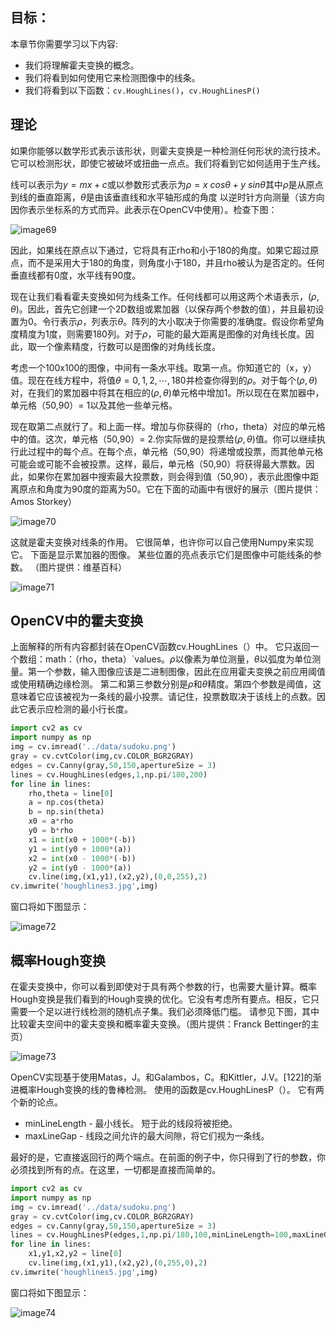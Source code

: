 ## 目标：
本章节你需要学习以下内容:
- 我们将理解霍夫变换的概念。
- 我们将看到如何使用它来检测图像中的线条。
- 我们将看到以下函数：`cv.HoughLines()`，`cv.HoughLinesP()`

## 理论
如果你能够以数学形式表示该形状，则霍夫变换是一种检测任何形状的流行技术。它可以检测形状，即使它被破坏或扭曲一点点。我们将看到它如何适用于生产线。

线可以表示为$y=mx+c$或以参数形式表示为$\rho =x\ cos\theta +y\ sin\theta$其中$\rho$是从原点到线的垂直距离，$\theta$是由该垂直线和水平轴形成的角度 以逆时针方向测量（该方向因你表示坐标系的方式而异。此表示在OpenCV中使用）。检查下图：

![image69](https://raw.githubusercontent.com/TonyStark1997/OpenCV-Python/master/4.Image%20Processing%20in%20OpenCV/Image/image69.png)

因此，如果线在原点以下通过，它将具有正rho和小于180的角度。如果它超过原点，而不是采用大于180的角度，则角度小于180，并且rho被认为是否定的。任何垂直线都有0度，水平线有90度。

现在让我们看看霍夫变换如何为线条工作。任何线都可以用这两个术语表示，$\left ( \rho ,\theta  \right )$。因此，首先它创建一个2D数组或累加器（以保存两个参数的值），并且最初设置为0。令行表示$\rho$，列表示$\theta$。阵列的大小取决于你需要的准确度。假设你希望角度精度为1度，则需要180列。对于$\rho$，可能的最大距离是图像的对角线长度。因此，取一个像素精度，行数可以是图像的对角线长度。

考虑一个100x100的图像，中间有一条水平线。取第一点。你知道它的（x，y）值。现在在线方程中，将值$\theta= 0,1,2,\cdots ,180$并检查你得到的$\rho$。对于每个$\left ( \rho ,\theta  \right )$对，在我们的累加器中将其在相应的$\left ( \rho ,\theta  \right )$单元格中增加1。所以现在在累加器中，单元格（50,90）= 1以及其他一些单元格。

现在取第二点就行了。和上面一样。增加与你获得的（rho，theta）对应的单元格中的值。这次，单元格（50,90）= 2.你实际做的是投票给$\left ( \rho ,\theta  \right )$值。你可以继续执行此过程中的每个点。在每个点，单元格（50,90）将递增或投票，而其他单元格可能会或可能不会被投票。这样，最后，单元格（50,90）将获得最大票数。因此，如果你在累加器中搜索最大投票数，则会得到值（50,90），表示此图像中距离原点和角度为90度的距离为50。它在下面的动画中有很好的展示（图片提供：Amos Storkey）

![image70](https://docs.opencv.org/4.0.0/houghlinesdemo.gif)

这就是霍夫变换对线条的作用。 它很简单，也许你可以自己使用Numpy来实现它。 下面是显示累加器的图像。 某些位置的亮点表示它们是图像中可能线条的参数。 （图片提供：维基百科）

![image71](https://docs.opencv.org/4.0.0/houghlines2.jpg)

## OpenCV中的霍夫变换

上面解释的所有内容都封装在OpenCV函数cv.HoughLines（）中。 它只返回一个数组：math：（rho，theta）`values。$\rho$以像素为单位测量，$\theta$以弧度为单位测量。第一个参数，输入图像应该是二进制图像，因此在应用霍夫变换之前应用阈值或使用精确边缘检测。 第二和第三参数分别是$\rho$和$\theta$精度。第四个参数是阈值，这意味着它应该被视为一条线的最小投票。请记住，投票数取决于该线上的点数。因此它表示应检测的最小行长度。

```python
import cv2 as cv
import numpy as np
img = cv.imread('../data/sudoku.png')
gray = cv.cvtColor(img,cv.COLOR_BGR2GRAY)
edges = cv.Canny(gray,50,150,apertureSize = 3)
lines = cv.HoughLines(edges,1,np.pi/180,200)
for line in lines:
    rho,theta = line[0]
    a = np.cos(theta)
    b = np.sin(theta)
    x0 = a*rho
    y0 = b*rho
    x1 = int(x0 + 1000*(-b))
    y1 = int(y0 + 1000*(a))
    x2 = int(x0 - 1000*(-b))
    y2 = int(y0 - 1000*(a))
    cv.line(img,(x1,y1),(x2,y2),(0,0,255),2)
cv.imwrite('houghlines3.jpg',img)
```

窗口将如下图显示：

![image72](https://docs.opencv.org/4.0.0/houghlines3.jpg)

## 概率Hough变换

在霍夫变换中，你可以看到即使对于具有两个参数的行，也需要大量计算。概率Hough变换是我们看到的Hough变换的优化。它没有考虑所有要点。相反，它只需要一个足以进行线检测的随机点子集。我们必须降低门槛。 请参见下图，其中比较霍夫空间中的霍夫变换和概率霍夫变换。（图片提供：Franck Bettinger的主页）

![image73](https://docs.opencv.org/4.0.0/houghlines4.png)

OpenCV实现基于使用Matas，J。和Galambos，C。和Kittler，J.V。[122]的渐进概率Hough变换的线的鲁棒检测。 使用的函数是cv.HoughLinesP（）。 它有两个新的论点。

* minLineLength - 最小线长。 短于此的线段将被拒绝。
* maxLineGap - 线段之间允许的最大间隙，将它们视为一条线。

最好的是，它直接返回行的两个端点。在前面的例子中，你只得到了行的参数，你必须找到所有的点。在这里，一切都是直接而简单的。

```python
import cv2 as cv
import numpy as np
img = cv.imread('../data/sudoku.png')
gray = cv.cvtColor(img,cv.COLOR_BGR2GRAY)
edges = cv.Canny(gray,50,150,apertureSize = 3)
lines = cv.HoughLinesP(edges,1,np.pi/180,100,minLineLength=100,maxLineGap=10)
for line in lines:
    x1,y1,x2,y2 = line[0]
    cv.line(img,(x1,y1),(x2,y2),(0,255,0),2)
cv.imwrite('houghlines5.jpg',img)
```

窗口将如下图显示：

![image74](https://docs.opencv.org/4.0.0/houghlines5.jpg)

